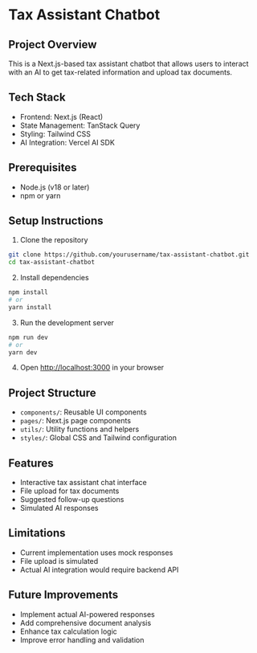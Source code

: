 # Tax Assistant Chatbot

## Project Overview
This is a Next.js-based tax assistant chatbot that allows users to interact with an AI to get tax-related information and upload tax documents.

## Tech Stack
- Frontend: Next.js (React)
- State Management: TanStack Query
- Styling: Tailwind CSS
- AI Integration: Vercel AI SDK

## Prerequisites
- Node.js (v18 or later)
- npm or yarn

## Setup Instructions

1. Clone the repository
```bash
git clone https://github.com/yourusername/tax-assistant-chatbot.git
cd tax-assistant-chatbot
```

2. Install dependencies
```bash
npm install
# or
yarn install
```

3. Run the development server
```bash
npm run dev
# or
yarn dev
```

4. Open [http://localhost:3000](http://localhost:3000) in your browser

## Project Structure
- `components/`: Reusable UI components
- `pages/`: Next.js page components
- `utils/`: Utility functions and helpers
- `styles/`: Global CSS and Tailwind configuration

## Features
- Interactive tax assistant chat interface
- File upload for tax documents
- Suggested follow-up questions
- Simulated AI responses

## Limitations
- Current implementation uses mock responses
- File upload is simulated
- Actual AI integration would require backend API

## Future Improvements
- Implement actual AI-powered responses
- Add comprehensive document analysis
- Enhance tax calculation logic
- Improve error handling and validation